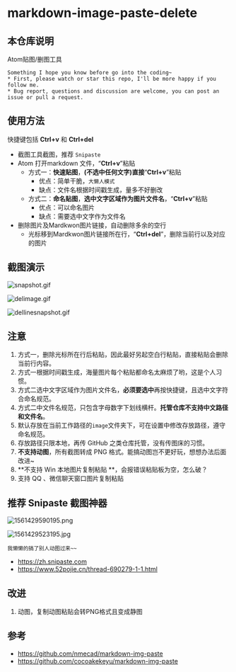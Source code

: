# markdown-image-paste-delete

## 本仓库说明

Atom贴图/删图工具

```
Something I hope you know before go into the coding~
* First, please watch or star this repo, I'll be more happy if you follow me.
* Bug report, questions and discussion are welcome, you can post an issue or pull a request.
```

## 使用方法

快捷键包括 **Ctrl+v** 和 **Ctrl+del**

* 截图工具截图，推荐 `Snipaste`
* Atom 打开markdown 文件，“**Ctrl+v**”粘贴
  - 方式一：**快速贴图**，**(不选中任何文字)直接**“**Ctrl+v**”粘贴
    - 优点：简单干脆，`大懒人模式`
    - 缺点：文件名根据时间戳生成，量多不好删改
  - 方式二：**命名贴图**，**选中文字区域作为图片文件名**，“**Ctrl+v**”粘贴
    - 优点：可以命名图片
    - 缺点：需要选中文字作为文件名
* 删除图片及Mardkwon图片链接，自动删除多余的空行
  - 光标移到Mardkwon图片链接所在行，“**Ctrl+del**”，删除当前行以及对应的图片

## 截图演示

![snapshot.gif](https://raw.githubusercontent.com/yifengyou/markdown-image-paste-delete/master/image/snapshot.gif)

![delimage.gif](https://raw.githubusercontent.com/yifengyou/markdown-image-paste-delete/master/image/delimage.gif)

![dellinesnapshot.gif](https://raw.githubusercontent.com/yifengyou/markdown-image-paste-delete/master/image/dellinesnapshot.gif)

## 注意

1. 方式一，删除光标所在行后粘贴，因此最好另起空白行粘贴，直接粘贴会删除当前行内容。
2. 方式一根据时间戳生成，海量图片每个粘贴都命名太麻烦了哟，这是个人习惯。
3. 方式二选中文字区域作为图片文件名，**必须要选中**再按快捷键，且选中文字符合命名规范。
4. 方式二中文件名规范，只包含字母数字下划线横杆。**托管仓库不支持中文路径和文件名**。
3. 默认存放在当前工作路径的`image`文件夹下，可在设置中修改存放路径，遵守命名规范。
4. 存放路径只限本地，再传 GitHub 之类仓库托管，没有传图床的习惯。
5. **不支持动图**，所有截图转成 PNG 格式。能搞动图岂不更好玩，想想办法后面改进~
6. **不支持 Win 本地图片复制粘贴 **，会报错误粘贴板为空，怎么破？
7. 支持 QQ 、微信聊天窗口图片复制粘贴

## 推荐 Snipaste 截图神器

![1561429590195.png](https://raw.githubusercontent.com/yifengyou/markdown-image-paste-delete/master/image/1561429590195.png)

![1561429523195.jpg](https://raw.githubusercontent.com/yifengyou/markdown-image-paste-delete/master/image/1561429523195.jpg)

`我懒懒的搞了别人动图过来~~`

- <https://zh.snipaste.com>
- <https://www.52pojie.cn/thread-690279-1-1.html>


## 改进

1. 动图，复制动图粘贴会转PNG格式且变成静图


## 参考

- <https://github.com/nmecad/markdown-img-paste>
- <https://github.com/cocoakekeyu/markdown-img-paste>

##
